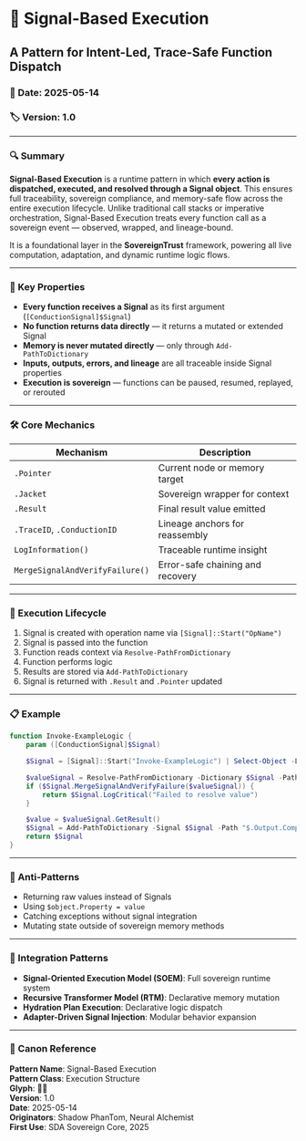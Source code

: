 # 🧠 Signal-Based Execution

## A Pattern for Intent-Led, Trace-Safe Function Dispatch

### 📅 Date: 2025-05-14  
### 🏷️ Version: 1.0

---

### 🔍 Summary

**Signal-Based Execution** is a runtime pattern in which **every action is dispatched, executed, and resolved through a Signal object**. This ensures full traceability, sovereign compliance, and memory-safe flow across the entire execution lifecycle. Unlike traditional call stacks or imperative orchestration, Signal-Based Execution treats every function call as a sovereign event — observed, wrapped, and lineage-bound.

It is a foundational layer in the **SovereignTrust** framework, powering all live computation, adaptation, and dynamic runtime logic flows.

---

### 🧬 Key Properties

- **Every function receives a Signal** as its first argument (`[ConductionSignal]$Signal`)
- **No function returns data directly** — it returns a mutated or extended Signal
- **Memory is never mutated directly** — only through `Add-PathToDictionary`
- **Inputs, outputs, errors, and lineage** are all traceable inside Signal properties
- **Execution is sovereign** — functions can be paused, resumed, replayed, or rerouted

---

### 🛠️ Core Mechanics

| Mechanism                | Description |
|--------------------------|-------------|
| `.Pointer`               | Current node or memory target |
| `.Jacket`                | Sovereign wrapper for context |
| `.Result`                | Final result value emitted |
| `.TraceID`, `.ConductionID` | Lineage anchors for reassembly |
| `LogInformation()`       | Traceable runtime insight |
| `MergeSignalAndVerifyFailure()` | Error-safe chaining and recovery |

---

### 🔁 Execution Lifecycle

1. Signal is created with operation name via `[Signal]::Start("OpName")`
2. Signal is passed into the function
3. Function reads context via `Resolve-PathFromDictionary`
4. Function performs logic
5. Results are stored via `Add-PathToDictionary`
6. Signal is returned with `.Result` and `.Pointer` updated

---

### 📋 Example

```powershell
function Invoke-ExampleLogic {
    param ([ConductionSignal]$Signal)

    $Signal = [Signal]::Start("Invoke-ExampleLogic") | Select-Object -Last 1

    $valueSignal = Resolve-PathFromDictionary -Dictionary $Signal -Path "$.Input.Value" | Select-Object -Last 1
    if ($Signal.MergeSignalAndVerifyFailure($valueSignal)) {
        return $Signal.LogCritical("Failed to resolve value")
    }

    $value = $valueSignal.GetResult()
    $Signal = Add-PathToDictionary -Signal $Signal -Path "$.Output.Computed" -Value ($value * 2) | Select-Object -Last 1
    return $Signal
}
```

---

### 🚫 Anti-Patterns

- Returning raw values instead of Signals  
- Using `$object.Property = value`  
- Catching exceptions without signal integration  
- Mutating state outside of sovereign memory methods

---

### 🧩 Integration Patterns

- **Signal-Oriented Execution Model (SOEM)**: Full sovereign runtime system  
- **Recursive Transformer Model (RTM)**: Declarative memory mutation  
- **Hydration Plan Execution**: Declarative logic dispatch  
- **Adapter-Driven Signal Injection**: Modular behavior expansion

---

### 🧾 Canon Reference

**Pattern Name**: Signal-Based Execution  
**Pattern Class**: Execution Structure  
**Glyph**: 🧠🔄  
**Version**: 1.0  
**Date**: 2025-05-14  
**Originators**: Shadow PhanTom, Neural Alchemist  
**First Use**: SDA Sovereign Core, 2025
